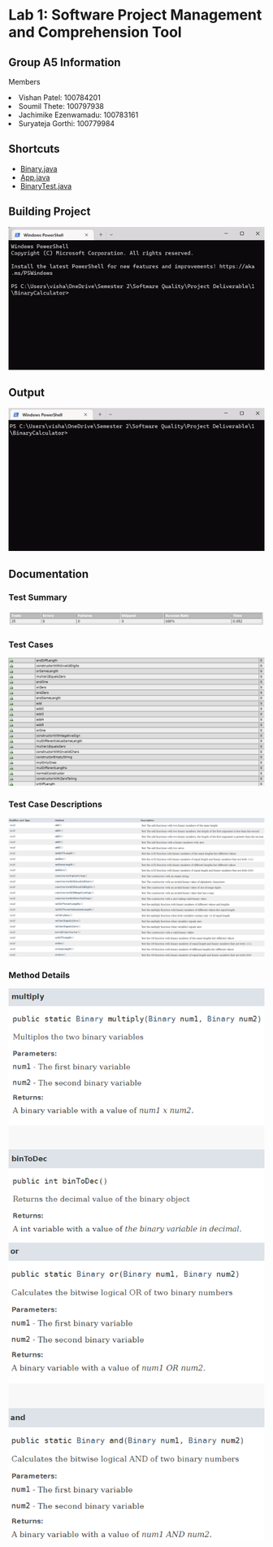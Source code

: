 # Lab 1: Software Project Management and Comprehension Tool

## Group A5 Information
<p>Members</p>
  <li>Vishan Patel: 100784201</li>
  <li>Soumil Thete: 100797938</li>
  <li>Jachimike Ezenwamadu: 100783161</li>
  <li>Suryateja Gorthi: 100779984</li>

## Shortcuts
- [Binary.java](https://github.com/23Vishan/Software-Quality-Lab-1/blob/main/src/main/java/com/ontariotechu/sofe3980U/Binary.java)
- [App.java](https://github.com/23Vishan/Software-Quality-Lab-1/blob/main/src/main/java/com/ontariotechu/sofe3980U/App.java)
- [BinaryTest.java](https://github.com/23Vishan/Software-Quality-Lab-1/blob/main/src/test/java/com/ontariotechu/sofe3980U/BinaryTest.java)

## Building Project
![](https://github.com/23Vishan/Software-Quality/blob/main/Images/Build.gif)

## Output
![](https://github.com/23Vishan/Software-Quality/blob/main/Images/Output.gif)

## Documentation

### Test Summary
![Summary](https://github.com/23Vishan/Software-Quality/blob/main/Images/Summary.png)
### Test Cases
![TestCases](https://github.com/23Vishan/Software-Quality/blob/main/Images/TestCases.png)
### Test Case Descriptions
![TestCases](https://github.com/23Vishan/Software-Quality/blob/main/Images/TestDesc.png)
### Method Details
<img src="https://github.com/23Vishan/Software-Quality/blob/main/Images/Func_1.png" width=650><br>
<img src="https://github.com/23Vishan/Software-Quality/blob/main/Images/Func_2.png" width=650><br>
